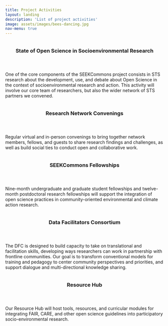 ```yaml
---
title: Project Activities
layout: landing 
description: 'List of project activities'
image: assets/images/bees-dancing.jpg
nav-menu: true
---
```


<!-- Main -->
<div id="main">

<!-- One
<section id="one">
	<div class="inner">
		<header class="major">
			<h2>State of "Open Science" in Socioenvironmental Research</h2>
		</header>
		<p>Description here... deactivated for layout purposes.</p>
	</div>
</section>
-->

<!-- Two -->
<section id="two" class="spotlights">
	<section>
		<a href="" class="image">
 	        	<img src="{% link assets/images/os-concept.png %}" alt="" data-position="center center" />
		</a>
		<div class="content">
			<div class="inner">
				<header class="major">
					<h3>State of Open Science in Socioenvironmental Research</h3>
				</header>
				<p>
			        One of the core components of the SEEKCommons project consists in STS research about the development, use, and debate about Open Science in the context of socioenvironmental research and action. This activity will involve our core team of researchers, but also the wider network of STS partners we convened. 	
				</p>
				<!--
				<ul class="actions">
					<li><a href="generic.html" class="button">Learn more</a></li>
				</ul>
                                -->
			</div>
		</div>
	</section>
	<section>
		<a href="" class="image">
			<img src="{% link assets/images/seekcommons-concept.png %}" alt="" data-position="top center" />
		</a>
		<div class="content">
			<div class="inner">
				<header class="major">
					<h3>Research Network Convenings</h3>
				</header>
				<p>
				 Regular virtual and in-person convenings to bring together network members, fellows, and guests to share research findings and challenges, as well as build social ties to conduct open and collaborative work.
				</p>
				<!--
				<ul class="actions">
					<li><a href="generic.html" class="button">Learn more</a></li>
				</ul>
				-->
			</div>
		</div>
	</section>
	<section>
		<a href="" class="image">
			<img src="{% link assets/images/ej.jpg %}" alt="" data-position="25% 25%" />
		</a>
		<div class="content">
			<div class="inner">
				<header class="major">
					<h3>SEEKCommons Fellowships</h3>
				</header>
				<p>
				Nine-month undergraduate and graduate student fellowships and twelve-month postdoctoral research fellowships will support the integration of open science practices in community-oriented environmental and climate action research.
				</p>
				<!-- <ul class="actions">
					<li><a href="generic.html" class="button">Learn more</a></li>
				</ul>
				-->
			</div>
		</div>
	</section>
	<section>
	<a href="" class="image">
                        <img src="{% link assets/images/planet.jpg %}" alt="" data-position="25% 25%" />
                </a>
                <div class="content">
                        <div class="inner">
                                <header class="major">
                                        <h3>Data Facilitators Consortium</h3>
                                </header>
                                <p>
				The DFC is designed to build capacity to take on translational and facilitation skills, developing ways researchers can work in partnership with frontline communities. Our goal is to transform conventional models for training and pedagogy to center community perspectives and priorities, and support dialogue and multi-directional knowledge sharing.
				</p>
                                <!-- <ul class="actions">
                                        <li><a href="generic.html" class="button">Learn more</a></li>
                                </ul>
                                -->
                        </div>
                </div>
        </section>
        <section>
        <a href="" class="image">
                        <img src="{% link assets/images/colmeia-bees.jpg %}" alt="" data-position="25% 25%" />
                </a>
                <div class="content">
                        <div class="inner">
                                <header class="major">
                                        <h3>Resource Hub</h3>
                                </header>
                                <p>
                                Our Resource Hub will host tools, resources, and curricular modules for integrating FAIR, CARE, and other open science guidelines into participatory socio-environmental research.
				</p>
                                <!-- <ul class="actions">
                                        <li><a href="generic.html" class="button">Learn more</a></li>
                                </ul>
                                -->
                        </div>
                </div>
        </section>
</section>
</div>
